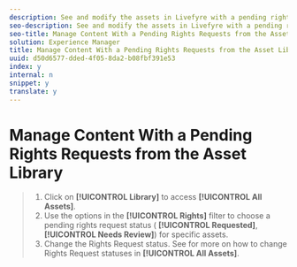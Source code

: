 ```yaml
---
description: See and modify the assets in Livefyre with a pending rights request.
seo-description: See and modify the assets in Livefyre with a pending rights request.
seo-title: Manage Content With a Pending Rights Requests from the Asset Library
solution: Experience Manager
title: Manage Content With a Pending Rights Requests from the Asset Library
uuid: d50d6577-dded-4f05-8da2-b08fbf391e53
index: y
internal: n
snippet: y
translate: y
---
```


# Manage Content With a Pending Rights Requests from the Asset Library


>1. Click on **[!UICONTROL  Library]** to access **[!UICONTROL  All Assets]**.
>1. Use the options in the **[!UICONTROL  Rights]** filter to choose a pending rights request status ( **[!UICONTROL  Requested]**, **[!UICONTROL  Needs Review]**) for specific assets.
>1. Change the Rights Request status. See [](c_how_requesting_rights_works.md#c_how_requesting_rights_works) for more on how to change Rights Request statuses in **[!UICONTROL  All Assets]**.
